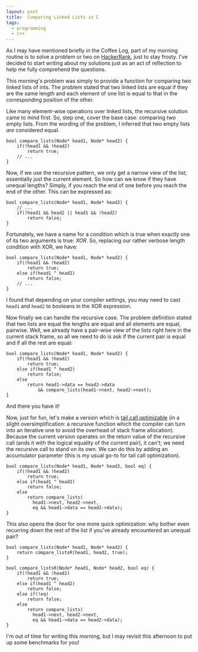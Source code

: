 ```yaml
---
layout: post
title:  Comparing Linked Lists in C
tags:
  - programming
  - c++
---
```


As I may have mentioned briefly in the Coffee Log, part of my morning routine
is to solve a problem or two on [HackerRank][hackerrank], just to stay frosty.
I've decided to start writing about my solutions just as an act of reflection
to help me fully comprehend the questions.

<!-- MORE -->

This morning's problem was simply to provide a function for comparing two
linked lists of ints. The problem stated that two linked lists are equal if
they are the same length and each element of one list is equal to that in the
corresponding position of the other.

Like many element-wise operations over linked lists, the recursive solution
came to mind first. So, step one, cover the base case: comparing two empty
lists. From the wording of the problem, I inferred that two empty lists *are*
considered equal.

    bool compare_lists(Node* head1, Node* head2) {
        if(!head1 && !head2)
            return true;
        // ...
    }

Now, if we use the recursive pattern, we only get a narrow view of the list;
essentially just the current element. So how can we know if they have unequal
lengths? Simply, if you reach the end of one before you reach the end of the
other. This can be expressed as:

    bool compare_lists(Node* head1, Node* head2) {
        // ...
        if(!head1 && head2 || head1 && !head2)
            return false;
    }

Fortunately, we have a name for a condition which is true when exactly one of
its two arguments is true: *XOR*. So, replacing our rather verbose length
condition with XOR, we have:

    bool compare_lists(Node* head1, Node* head2) {
        if(!head1 && !head2)
            return true;
        else if(head1 ^ head2)
            return false;
        // ...
    }

I found that depending on your compiler settings, you may need to cast `head1`
and `head2` to booleans in the XOR expression.

Now finally we can handle the recursive case. The problem definition stated
that two lists are equal the lengths are equal and all elements are equal,
pairwise. Well, we already have a pair-wise view of the lists right here in the
current stack frame, so all we need to do is ask if the current pair is equal
and if all the rest are equal:

    bool compare_lists(Node* head1, Node* head2) {
        if(!head1 && !head2)
            return true;
        else if(head1 ^ head2)
            return false;
        else
            return head1->data == head2->data
                && compare_lists(head1->next, head2->next);
    }

And there you have it!

Now, just for fun, let's make a version which is [tail call optimizable][SO]
(in a slight oversimplification: a recursive function which the compiler can
turn into an iterative one to avoid the overhead of stack frame allocation).
Because the current version operates on the return value of the recursive call
(ands it with the logical equality of the current pair), it can't; we need the
recursive call to stand on its own. We can do this by adding an accumulator
parameter (this is my usual go-to for tail call optimization).

    bool compare_lists(Node* head1, Node* head2, bool eq) {
        if(!head1 && !head2)
            return true;
        else if(head1 ^ head2)
            return false;
        else
            return compare_lists(
              head1->next, head2->next,
              eq && head1->data == head2->data);
    }

This also opens the door for one more quick optimization: why bother even
recurring down the rest of the list if you've already encountered an unequal
pair?

    bool compare_lists(Node* head1, Node* head2) {
        return compare_listsR(head1, head2, true);
    }

    bool compare_listsR(Node* head1, Node* head2, bool eq) {
        if(!head1 && !head2)
            return true;
        else if(head1 ^ head2)
            return false;
        else if(!eq)
            return false;
        else
            return compare_lists(
              head1->next, head2->next,
              eq && head1->data == head2->data);
    }

I'm out of time for writing this morning, but I may revisit this afternoon to
put up some benchmarks for you!

[SO]: https://stackoverflow.com/a/310980/4025659
[hackerrank]: https://www.hackerrank.com
